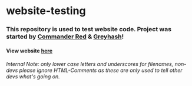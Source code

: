 # website-testing

### This repository is used to test website code. Project was started by [Commander Red](https://github.com/CommanderRedYT) & [Greyhash](https://github.com/Greyhash-dev)!
#### View website [here](https://creative-genius.github.io/website-testing)


###### Internal Note: only lower case letters and underscores for filenames, non-devs please ignore HTML-Comments as these are only used to tell other devs what's going on.